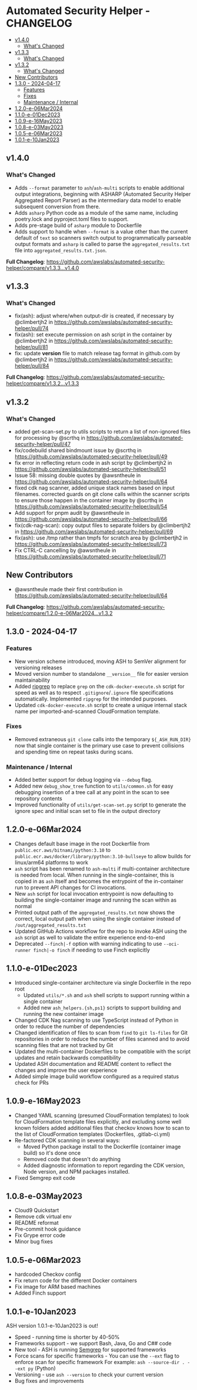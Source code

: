 # Automated Security Helper - CHANGELOG

- [v1.4.0](#v140)
    - [What's Changed](#whats-changed)
- [v1.3.3](#v133)
    - [What's Changed](#whats-changed-1)
- [v1.3.2](#v132)
    - [What's Changed](#whats-changed-2)
- [New Contributors](#new-contributors)
- [1.3.0 - 2024-04-17](#130---2024-04-17)
    - [Features](#features)
    - [Fixes](#fixes)
    - [Maintenance / Internal](#maintenance--internal)
- [1.2.0-e-06Mar2024](#120-e-06mar2024)
- [1.1.0-e-01Dec2023](#110-e-01dec2023)
- [1.0.9-e-16May2023](#109-e-16may2023)
- [1.0.8-e-03May2023](#108-e-03may2023)
- [1.0.5-e-06Mar2023](#105-e-06mar2023)
- [1.0.1-e-10Jan2023](#101-e-10jan2023)

## v1.4.0

### What's Changed

- Adds `--format` parameter to `ash`/`ash-multi` scripts to enable additional output integrations, beginning with ASHARP (Automated Security Helper Aggregated Report Parser) as the intermediary data model to enable subsequent conversion from there.
- Adds `asharp` Python code as a module of the same name, including poetry.lock and pyproject.toml files to support.
- Adds pre-stage build of `asharp` module to Dockerfile
- Adds support to handle when `--format` is a value other than the current default of `text` so scanners switch output to programmatically parseable output formats and `asharp` is called to parse the `aggregated_results.txt` file into `aggregated_results.txt.json`.

**Full Changelog**: https://github.com/awslabs/automated-security-helper/compare/v1.3.3...v1.4.0

## v1.3.3

### What's Changed
* fix(ash): adjust where/when output-dir is created, if necessary by @climbertjh2 in https://github.com/awslabs/automated-security-helper/pull/74
* fix(ash): set execute permission on ash script in the container by @climbertjh2 in https://github.com/awslabs/automated-security-helper/pull/81
* fix: update __version__ file to match release tag format in github.com by @climbertjh2 in https://github.com/awslabs/automated-security-helper/pull/84


**Full Changelog**: https://github.com/awslabs/automated-security-helper/compare/v1.3.2...v1.3.3

## v1.3.2

### What's Changed
* added get-scan-set.py to utils scripts to return a list of non-ignored files for processing by @scrthq in https://github.com/awslabs/automated-security-helper/pull/47
* fix/codebuild shared bindmount issue by @scrthq in https://github.com/awslabs/automated-security-helper/pull/49
* fix error in reflecting return code in ash script by @climbertjh2 in https://github.com/awslabs/automated-security-helper/pull/51
* Issue 58: missing double quotes by @awsntheule in https://github.com/awslabs/automated-security-helper/pull/64
* fixed cdk nag scanner, added unique stack names based on input filenames. corrected guards on git clone calls within the scanner scripts to ensure those happen in the container image by @scrthq in https://github.com/awslabs/automated-security-helper/pull/54
* Add support for pnpm audit by @awsntheule in https://github.com/awslabs/automated-security-helper/pull/66
* fix(cdk-nag-scan): copy output files to separate folders by @climbertjh2 in https://github.com/awslabs/automated-security-helper/pull/69
* fix(ash): use /tmp rather than tmpfs for scratch area by @climbertjh2 in https://github.com/awslabs/automated-security-helper/pull/73
* Fix CTRL-C cancelling by @awsntheule in https://github.com/awslabs/automated-security-helper/pull/71

## New Contributors
* @awsntheule made their first contribution in https://github.com/awslabs/automated-security-helper/pull/64

**Full Changelog**: https://github.com/awslabs/automated-security-helper/compare/1.2.0-e-06Mar2024...v1.3.2

## 1.3.0 - 2024-04-17

### Features

* New version scheme introduced, moving ASH to SemVer alignment for versioning releases
* Moved version number to standalone `__version__` file for easier version maintainability
* Added [ripgrep](https://github.com/BurntSushi/ripgrep) to replace `grep` on the `cdk-docker-execute.sh` script for speed as well as to respect `.gitignore`/`.ignore` file specifications automatically. Implemented `ripgrep` for the intended purposes.
* Updated `cdk-docker-execute.sh` script to create a unique internal stack name per imported-and-scanned CloudFormation template.

### Fixes

* Removed extraneous `git clone` calls into the temporary `${_ASH_RUN_DIR}` now that single container is the primary use case to prevent collisions and spending time on repeat tasks during scans.

### Maintenance / Internal

* Added better support for debug logging via `--debug` flag.
* Added new `debug_show_tree` function to `utils/common.sh` for easy debugging insertion of a tree call at any point in the scan to see repository contents
* Improved functionality of `utils/get-scan-set.py` script to generate the ignore spec and initial scan set to file in the output directory

## 1.2.0-e-06Mar2024

* Changes default base image in the root Dockerfile from `public.ecr.aws/bitnami/python:3.10` to `public.ecr.aws/docker/library/python:3.10-bullseye` to allow builds for linux/arm64 platforms to work
* `ash` script has been renamed to `ash-multi` if multi-container architecture is needed from local. When running in the single-container, this is copied in as `ash` itself and becomes the entrypoint of the in-container run to prevent API changes for CI invocations.
* New `ash` script for local invocation entrypoint is now defaulting to building the single-container image and running the scan within as normal
* Printed output path of the `aggregated_results.txt` now shows the correct, local output path when using the single container instead of `/out/aggregated_results.txt`
* Updated GitHub Actions workflow for the repo to invoke ASH using the `ash` script as well to validate the entire experience end-to-end
* Deprecated `--finch|-f` option with warning indicating to use `--oci-runner finch|-o finch` if needing to use Finch explicitly

## 1.1.0-e-01Dec2023

* Introduced single-container architecture via single Dockerfile in the repo root
    * Updated `utils/*.sh` and `ash` shell scripts to support running within a single container
    * Added new `ash_helpers.{sh,ps1}` scripts to support building and running the new container image
* Changed CDK Nag scanning to use TypeScript instead of Python in order to reduce the number of dependencies
* Changed identification of files to scan from `find` to `git ls-files` for Git repositories in order to reduce the number of files scanned and to avoid scanning files that are not tracked by Git
* Updated the multi-container Dockerfiles to be compatible with the script updates and retain backwards compatibility
* Updated ASH documentation and README content to reflect the changes and improve the user experience
* Added simple image build workflow configured as a required status check for PRs

## 1.0.9-e-16May2023

* Changed YAML scanning (presumed CloudFormation templates) to look for CloudFormation template files explicitly, and excluding some well known folders
added additional files that checkov knows how to scan to the list of CloudFormation templates (Dockerfiles, .gitlab-ci.yml)
* Re-factored CDK scanning in several ways:
    * Moved Python package install to the Dockerfile (container image build) so it's done once
    * Removed code that doesn't do anything
    * Added diagnostic information to report regarding the CDK version, Node version, and NPM packages installed.
* Fixed Semgrep exit code

## 1.0.8-e-03May2023

* Cloud9 Quickstart
* Remove cdk virtual env
* README reformat
* Pre-commit hook guidance
* Fix Grype error code
* Minor bug fixes

<!-- CHANGELOG SPLIT MARKER -->

## 1.0.5-e-06Mar2023

* hardcoded Checkov config
* Fix return code for the different Docker containers
* Fix image for ARM based machines
* Added Finch support

<!-- CHANGELOG SPLIT MARKER -->

## 1.0.1-e-10Jan2023

ASH version 1.0.1-e-10Jan2023 is out!

* Speed - running time is shorter by 40-50%
* Frameworks support - we support Bash, Java, Go and C## code
* New tool - ASH is running [Semgrep](https://github.com/returntocorp/semgrep) for supported frameworks
* Force scans for specific frameworks - You can use the `--ext` flag to enforce scan for specific framework
For example: `ash --source-dir . --ext py` (Python)
* Versioning - use `ash --version` to check your current version
* Bug fixes and improvements

<!-- CHANGELOG SPLIT MARKER -->
